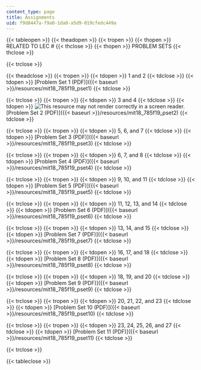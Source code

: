 ```yaml
---
content_type: page
title: Assignments
uid: f9d8447a-f9a0-1da0-a5d9-019cfedc449a
---
```


{{< tableopen >}}
{{< theadopen >}}
{{< tropen >}}
{{< thopen >}}
RELATED TO LEC #
{{< thclose >}}
{{< thopen >}}
PROBLEM SETS
{{< thclose >}}

{{< trclose >}}

{{< theadclose >}}
{{< tropen >}}
{{< tdopen >}}
1 and 2
{{< tdclose >}}
{{< tdopen >}}
[Problem Set 1 (PDF)]({{< baseurl >}}/resources/mit18_785f19_pset1)
{{< tdclose >}}

{{< trclose >}}
{{< tropen >}}
{{< tdopen >}}
3 and 4
{{< tdclose >}}
{{< tdopen >}}
![This resource may not render correctly in a screen reader.](/images/inacessible.gif)[Problem Set 2 (PDF)]({{< baseurl >}}/resources/mit18_785f19_pset2)
{{< tdclose >}}

{{< trclose >}}
{{< tropen >}}
{{< tdopen >}}
5, 6, and 7
{{< tdclose >}}
{{< tdopen >}}
﻿[Problem Set 3 (PDF)]({{< baseurl >}}/resources/mit18_785f19_pset3)
{{< tdclose >}}

{{< trclose >}}
{{< tropen >}}
{{< tdopen >}}
6, 7, and 8
{{< tdclose >}}
{{< tdopen >}}
﻿[Problem Set 4 (PDF)]({{< baseurl >}}/resources/mit18_785f19_pset4)
{{< tdclose >}}

{{< trclose >}}
{{< tropen >}}
{{< tdopen >}}
9, 10, and 11
{{< tdclose >}}
{{< tdopen >}}
﻿[Problem Set 5 (PDF)]({{< baseurl >}}/resources/mit18_785f19_pset5)
{{< tdclose >}}

{{< trclose >}}
{{< tropen >}}
{{< tdopen >}}
11, 12, 13, and 14
{{< tdclose >}}
{{< tdopen >}}
 [Problem Set 6 (PDF)]({{< baseurl >}}/resources/mit18_785f19_pset6)
{{< tdclose >}}

{{< trclose >}}
{{< tropen >}}
{{< tdopen >}}
13, 14, and 15
{{< tdclose >}}
{{< tdopen >}}
 [Problem Set 7 (PDF)]({{< baseurl >}}/resources/mit18_785f19_pset7)
{{< tdclose >}}

{{< trclose >}}
{{< tropen >}}
{{< tdopen >}}
16, 17, and 18
{{< tdclose >}}
{{< tdopen >}}
﻿[Problem Set 8 (PDF)]({{< baseurl >}}/resources/mit18_785f19_pset8)
{{< tdclose >}}

{{< trclose >}}
{{< tropen >}}
{{< tdopen >}}
18, 19, and 20
{{< tdclose >}}
{{< tdopen >}}
﻿[Problem Set 9 (PDF)]({{< baseurl >}}/resources/mit18_785f19_pset9)
{{< tdclose >}}

{{< trclose >}}
{{< tropen >}}
{{< tdopen >}}
20, 21, 22, and 23
{{< tdclose >}}
{{< tdopen >}}
[Problem Set 10 (PDF)]({{< baseurl >}}/resources/mit18_785f19_pset10)
{{< tdclose >}}

{{< trclose >}}
{{< tropen >}}
{{< tdopen >}}
23, 24, 25, 26, and 27
{{< tdclose >}}
{{< tdopen >}}
[Problem Set 11 (PDF)]({{< baseurl >}}/resources/mit18_785f19_pset11)
{{< tdclose >}}

{{< trclose >}}

{{< tableclose >}}